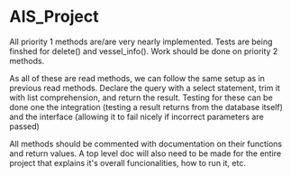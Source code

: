 # AIS_Project

All priority 1 methods are/are very nearly implemented. Tests are being finshed for delete() and vessel_info(). Work should be done on priority 2 methods.

As all of these are read methods, we can follow the same setup as in previous read methods. Declare the query with a select statement, trim it with list comprehension, and return the result. Testing for these can be done one the integration (testing a result returns from the database itself) and the interface (allowing it to fail nicely if incorrect parameters are passed)

All methods should be commented with documentation on their functions and return values. A top level doc will also need to be made for the entire project that explains it's overall funcionalities, how to run it, etc.
